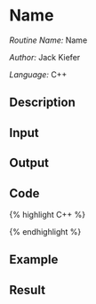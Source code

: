 # Name

*Routine Name:* Name

*Author:* Jack Kiefer

*Language:* C++

## Description

## Input

## Output 


## Code

{% highlight C++ %}

{% endhighlight %}


## Example

## Result
